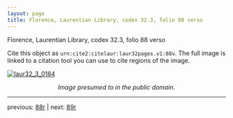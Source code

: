 ```yaml
---
layout: page
title: Florence, Laurentian Library, codex 32.3, folio 88 verso
---
```


Florence, Laurentian Library, codex 32.3, folio 88 verso

Cite this object as `urn:cite2:citelaur:laur32pages.v1:88v`.  The full image is linked to a citation tool you can use to cite regions of the image.

[![laur32_3_0184](http://www.homermultitext.org/iipsrv?IIIF=/project/homer/pyramidal/deepzoom/citelaur/laur32imgs/v1/laur32_3_0184.tif/full/800,/0/default.jpg)](http://www.homermultitext.org/ict2/?urn=urn:cite2:citelaur:laur32imgs.v1:laur32_3_0184) 

<p style="text-align: center; font-style: italic;">Image presumed to in the public domain.</p>

---

previous: [88r](../88r/) | next: [89r](../89r/)